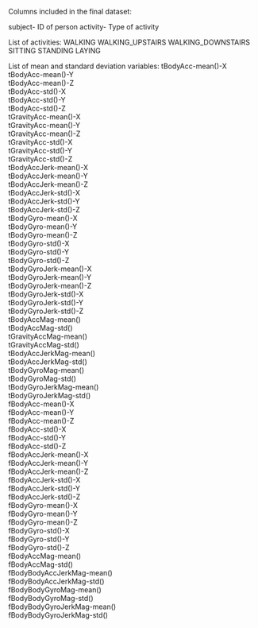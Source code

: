 Columns included in the final dataset:

subject- ID of person
activity- Type of activity

List of activities:
WALKING
WALKING_UPSTAIRS
WALKING_DOWNSTAIRS
SITTING
STANDING
LAYING

List of mean and standard deviation variables:
tBodyAcc-mean()-X   
tBodyAcc-mean()-Y   
tBodyAcc-mean()-Z   
tBodyAcc-std()-X   
tBodyAcc-std()-Y   
tBodyAcc-std()-Z   
tGravityAcc-mean()-X   
tGravityAcc-mean()-Y   
tGravityAcc-mean()-Z   
tGravityAcc-std()-X   
tGravityAcc-std()-Y   
tGravityAcc-std()-Z   
tBodyAccJerk-mean()-X   
tBodyAccJerk-mean()-Y   
tBodyAccJerk-mean()-Z   
tBodyAccJerk-std()-X   
tBodyAccJerk-std()-Y   
tBodyAccJerk-std()-Z   
tBodyGyro-mean()-X   
tBodyGyro-mean()-Y   
tBodyGyro-mean()-Z   
tBodyGyro-std()-X   
tBodyGyro-std()-Y   
tBodyGyro-std()-Z   
tBodyGyroJerk-mean()-X   
tBodyGyroJerk-mean()-Y   
tBodyGyroJerk-mean()-Z   
tBodyGyroJerk-std()-X   
tBodyGyroJerk-std()-Y   
tBodyGyroJerk-std()-Z   
tBodyAccMag-mean()   
tBodyAccMag-std()   
tGravityAccMag-mean()   
tGravityAccMag-std()   
tBodyAccJerkMag-mean()   
tBodyAccJerkMag-std()   
tBodyGyroMag-mean()   
tBodyGyroMag-std()   
tBodyGyroJerkMag-mean()   
tBodyGyroJerkMag-std()   
fBodyAcc-mean()-X   
fBodyAcc-mean()-Y   
fBodyAcc-mean()-Z   
fBodyAcc-std()-X   
fBodyAcc-std()-Y   
fBodyAcc-std()-Z   
fBodyAccJerk-mean()-X   
fBodyAccJerk-mean()-Y   
fBodyAccJerk-mean()-Z   
fBodyAccJerk-std()-X   
fBodyAccJerk-std()-Y   
fBodyAccJerk-std()-Z   
fBodyGyro-mean()-X   
fBodyGyro-mean()-Y   
fBodyGyro-mean()-Z   
fBodyGyro-std()-X   
fBodyGyro-std()-Y   
fBodyGyro-std()-Z   
fBodyAccMag-mean()   
fBodyAccMag-std()   
fBodyBodyAccJerkMag-mean()   
fBodyBodyAccJerkMag-std()   
fBodyBodyGyroMag-mean()   
fBodyBodyGyroMag-std()   
fBodyBodyGyroJerkMag-mean()   
fBodyBodyGyroJerkMag-std() 
